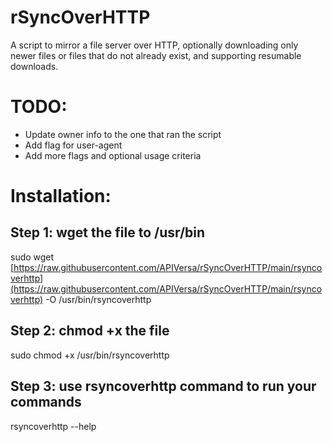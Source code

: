 # rSyncOverHTTP
A script to mirror a file server over HTTP, optionally downloading only newer files or files that do not already exist, and supporting resumable downloads.

# TODO:
- Update owner info to the one that ran the script
- Add flag for user-agent
- Add more flags and optional usage criteria

# Installation:
## Step 1: wget the file to /usr/bin
sudo wget [https://raw.githubusercontent.com/APIVersa/rSyncOverHTTP/main/rsyncoverhttp](https://raw.githubusercontent.com/APIVersa/rSyncOverHTTP/main/rsyncoverhttp) -O /usr/bin/rsyncoverhttp
## Step 2: chmod +x the file
sudo chmod +x /usr/bin/rsyncoverhttp
## Step 3: use rsyncoverhttp command to run your commands
rsyncoverhttp --help
